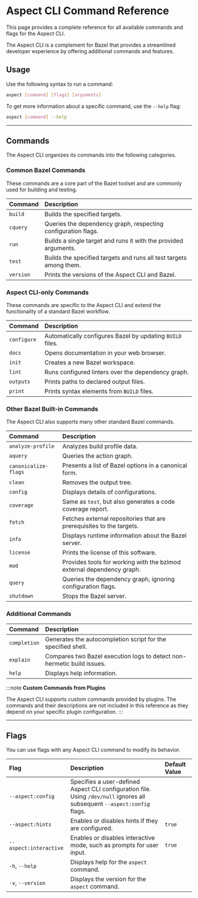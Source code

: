 # Aspect CLI Command Reference

This page provides a complete reference for all available commands and flags for the Aspect CLI.

The Aspect CLI is a complement for Bazel that provides a streamlined developer experience by offering additional commands and features.

## Usage

Use the following syntax to run a command:

```bash
aspect [command] [flags] [arguments]
```

To get more information about a specific command, use the `--help` flag:

```bash
aspect [command] --help
```

-----

## Commands

The Aspect CLI organizes its commands into the following categories.

### Common Bazel Commands

These commands are a core part of the Bazel toolset and are commonly used for building and testing.

| Command | Description |
| :--- | :--- |
| `build` | Builds the specified targets. |
| `cquery` | Queries the dependency graph, respecting configuration flags. |
| `run` | Builds a single target and runs it with the provided arguments. |
| `test` | Builds the specified targets and runs all test targets among them. |
| `version` | Prints the versions of the Aspect CLI and Bazel. |

### Aspect CLI-only Commands

These commands are specific to the Aspect CLI and extend the functionality of a standard Bazel workflow.

| Command | Description |
| :--- | :--- |
| `configure` | Automatically configures Bazel by updating `BUILD` files. |
| `docs` | Opens documentation in your web browser. |
| `init` | Creates a new Bazel workspace. |
| `lint` | Runs configured linters over the dependency graph. |
| `outputs` | Prints paths to declared output files. |
| `print` | Prints syntax elements from `BUILD` files. |

### Other Bazel Built-in Commands

The Aspect CLI also supports many other standard Bazel commands.

| Command | Description |
| :--- | :--- |
| `analyze-profile` | Analyzes build profile data. |
| `aquery` | Queries the action graph. |
| `canonicalize-flags` | Presents a list of Bazel options in a canonical form. |
| `clean` | Removes the output tree. |
| `config` | Displays details of configurations. |
| `coverage` | Same as `test`, but also generates a code coverage report. |
| `fetch` | Fetches external repositories that are prerequisites to the targets. |
| `info` | Displays runtime information about the Bazel server. |
| `license` | Prints the license of this software. |
| `mod` | Provides tools for working with the bzlmod external dependency graph. |
| `query` | Queries the dependency graph, ignoring configuration flags. |
| `shutdown` | Stops the Bazel server. |

### Additional Commands

| Command | Description |
| :--- | :--- |
| `completion` | Generates the autocompletion script for the specified shell. |
| `explain` | Compares two Bazel execution logs to detect non-hermetic build issues. |
| `help` | Displays help information. |

:::note
**Custom Commands from Plugins**

The Aspect CLI supports custom commands provided by plugins. The commands and their descriptions are not included in this reference as they depend on your specific plugin configuration.
:::

-----

## Flags

You can use flags with any Aspect CLI command to modify its behavior.

| Flag | Description | Default Value |
| :--- | :--- | :--- |
| `--aspect:config` | Specifies a user-defined Aspect CLI configuration file. Using `/dev/null` ignores all subsequent `--aspect:config` flags. | |
| `--aspect:hints` | Enables or disables hints if they are configured. | `true` |
| `--aspect:interactive` | Enables or disables interactive mode, such as prompts for user input. | `true` |
| `-h`, `--help` | Displays help for the `aspect` command. | |
| `-v`, `--version` | Displays the version for the `aspect` command. | |
